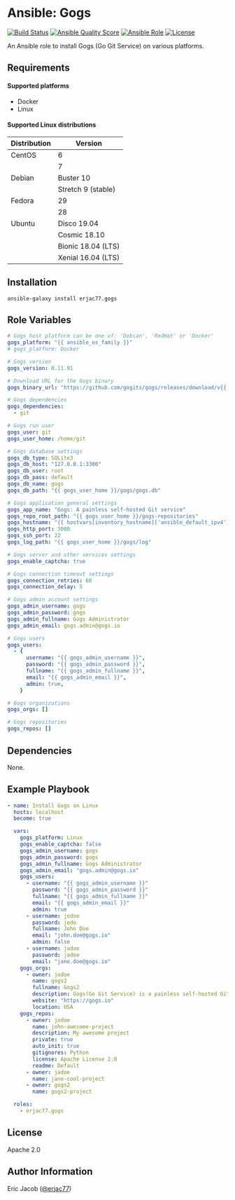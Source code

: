 # Ansible: Gogs

[![Build Status](https://travis-ci.com/erjac77/ansible-role-gogs.svg?branch=master)](https://travis-ci.com/erjac77/ansible-role-gogs)
[![Ansible Quality Score](https://img.shields.io/ansible/quality/14519)](https://galaxy.ansible.com/erjac77/gogs)
[![Ansible Role](https://img.shields.io/ansible/role/14519)](https://galaxy.ansible.com/erjac77/gogs)
[![License](https://img.shields.io/badge/License-Apache%202.0-yellowgreen.svg)](https://opensource.org/licenses/Apache-2.0)

An Ansible role to install Gogs (Go Git Service) on various platforms.

## Requirements

#### Supported platforms

* Docker
* Linux

#### Supported Linux distributions

| Distribution | Version            |
| ------------ | ------------------ |
| CentOS       | 6                  |
|              | 7                  |
| Debian       | Buster 10          |
|              | Stretch 9 (stable) |
| Fedora       | 29                 |
|              | 28                 |
| Ubuntu       | Disco 19.04        |
|              | Cosmic 18.10       |
|              | Bionic 18.04 (LTS) |
|              | Xenial 16.04 (LTS) |

## Installation

```
ansible-galaxy install erjac77.gogs
```

## Role Variables

```yaml
# Gogs host platform can be one of: 'Debian', 'RedHat' or 'Docker'
gogs_platform: "{{ ansible_os_family }}"
# gogs_platform: Docker

# Gogs version
gogs_version: 0.11.91

# Download URL for the Gogs binary
gogs_binary_url: "https://github.com/gogits/gogs/releases/download/v{{ gogs_version }}/linux_amd64.zip"

# Gogs dependencies
gogs_dependencies:
  - git

# Gogs run user
gogs_user: git
gogs_user_home: /home/git

# Gogs database settings
gogs_db_type: SQLite3
gogs_db_host: "127.0.0.1:3306"
gogs_db_user: root
gogs_db_pass: default
gogs_db_name: gogs
gogs_db_path: "{{ gogs_user_home }}/gogs/gogs.db"

# Gogs application general settings
gogs_app_name: "Gogs: A painless self-hosted Git service"
gogs_repo_root_path: "{{ gogs_user_home }}/gogs-repositories"
gogs_hostname: "{{ hostvars[inventory_hostname]['ansible_default_ipv4']['address'] }}"
gogs_http_port: 3000
gogs_ssh_port: 22
gogs_log_path: "{{ gogs_user_home }}/gogs/log"

# Gogs server and other services settings
gogs_enable_captcha: true

# Gogs connection timeout settings
gogs_connection_retries: 60
gogs_connection_delay: 5

# Gogs admin account settings
gogs_admin_username: gogs
gogs_admin_password: gogs
gogs_admin_fullname: Gogs Administrator
gogs_admin_email: gogs.admin@gogs.io

# Gogs users
gogs_users:
  - {
      username: "{{ gogs_admin_username }}",
      password: "{{ gogs_admin_password }}",
      fullname: "{{ gogs_admin_fullname }}",
      email: "{{ gogs_admin_email }}",
      admin: true,
    }

# Gogs organizations
gogs_orgs: []

# Gogs repositories
gogs_repos: []
```

## Dependencies

None.

## Example Playbook

```yaml
- name: Install Gogs on Linux
  hosts: localhost
  become: true

  vars:
    gogs_platform: Linux
    gogs_enable_captcha: false
    gogs_admin_username: gogs
    gogs_admin_password: gogs
    gogs_admin_fullname: Gogs Administrator
    gogs_admin_email: "gogs.admin@gogs.io"
    gogs_users:
      - username: "{{ gogs_admin_username }}"
        password: "{{ gogs_admin_password }}"
        fullname: "{{ gogs_admin_fullname }}"
        email: "{{ gogs_admin_email }}"
        admin: true
      - username: jodoe
        password: jodo
        fullname: John Doe
        email: "john.doe@gogs.io"
        admin: false
      - username: jadoe
        password: jadoe
        email: "jane.doe@gogs.io"
    gogs_orgs:
      - owner: jodoe
        name: gogs2
        fullname: Gogs2
        description: Gogs(Go Git Service) is a painless self-hosted Git Service.
        website: "https://gogs.io"
        location: USA
    gogs_repos:
      - owner: jodoe
        name: john-awesome-project
        description: My awesome project
        private: true
        auto_init: true
        gitignores: Python
        license: Apache License 2.0
        readme: Default
      - owner: jadoe
        name: jane-cool-project
      - owner: gogs2
        name: gogs2-project

  roles:
    - erjac77.gogs
```

## License

Apache 2.0

## Author Information

Eric Jacob ([@erjac77](https://github.com/erjac77))
